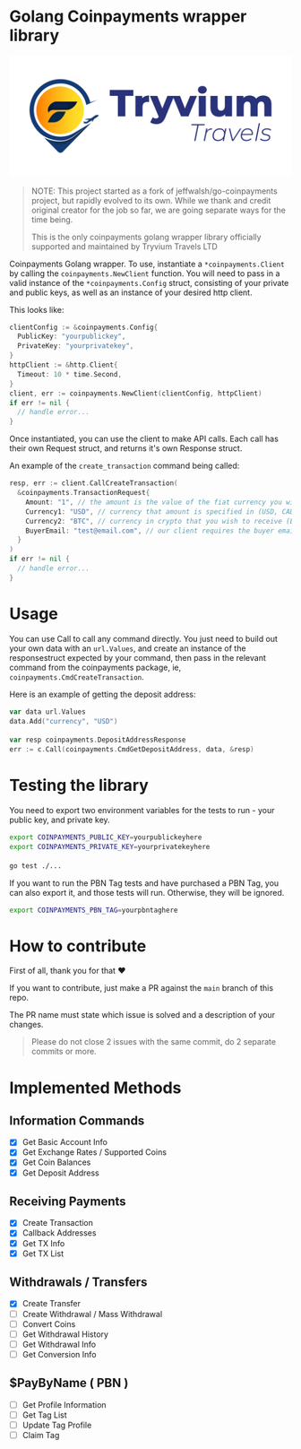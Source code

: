 # Golang Coinpayments wrapper library

![Tryvium Travels LTD logo](assets/tryvium-logo.png)

> NOTE: This project started as a fork of jeffwalsh/go-coinpayments project, but rapidly evolved to its own. While we thank and credit original creator for the job so far, we are going separate ways for the time being.
>
> This is the only coinpayments golang wrapper library officially supported and maintained by Tryvium Travels LTD

Coinpayments Golang wrapper. To use, instantiate a `*coinpayments.Client` by calling the `coinpayments.NewClient` function. You will need to pass in a valid instance of
the `*coinpayments.Config` struct, consisting of your private and public keys, as well as an instance of your desired http client.  
  
This looks like:
``` go
clientConfig := &coinpayments.Config{
  PublicKey: "yourpublickey",
  PrivateKey: "yourprivatekey",
}
httpClient := &http.Client{
  Timeout: 10 * time.Second,
}
client, err := coinpayments.NewClient(clientConfig, httpClient)
if err != nil {
  // handle error...
}
```
  
Once instantiated, you can use the client to make API calls. Each call has their own Request struct, and returns it's own Response struct.

An example of the `create_transaction` command being called:
``` go
resp, err := client.CallCreateTransaction(
  &coinpayments.TransactionRequest{
    Amount: "1", // the amount is the value of the fiat currency you wish to receive
    Currency1: "USD", // currency that amount is specified in (USD, CAD, JPY, etc)
    Currency2: "BTC", // currency in crypto that you wish to receive (BTC, ETC, LTC, etc)
    BuyerEmail: "test@email.com", // our client requires the buyer email address
  }
)
if err != nil {
  // handle error...
}
```

# Usage 

You can use Call to call any command directly.
You just need to build out your own data with an `url.Values`, and create an instance of the responsestruct expected by your command, then pass in the relevant
command from the coinpayments package, ie, `coinpayments.CmdCreateTransaction`.

Here is an example of getting the deposit address:  

``` go
var data url.Values
data.Add("currency", "USD")

var resp coinpayments.DepositAddressResponse
err := c.Call(coinpayments.CmdGetDepositAddress, data, &resp)
```

# Testing the library

You need to export two environment variables for the tests to run - your public key, and private key.  
``` bash
export COINPAYMENTS_PUBLIC_KEY=yourpublickeyhere
export COINPAYMENTS_PRIVATE_KEY=yourprivatekeyhere

go test ./...
```

If you want to run the PBN Tag tests and have purchased a PBN Tag, you can also export it, and those tests will run. Otherwise, they will be ignored.

``` bash
export COINPAYMENTS_PBN_TAG=yourpbntaghere
```

# How to contribute

First of all, thank you for that ❤️

If you want to contribute, just make a PR against the `main` branch of this repo.

The PR name must state which issue is solved and a description of your changes.

> Please do not close 2 issues with the same commit, do 2 separate commits or more.

# Implemented Methods

## Information Commands
- [x] Get Basic Account Info
- [x] Get Exchange Rates / Supported Coins
- [x] Get Coin Balances
- [x] Get Deposit Address

## Receiving Payments
- [x] Create Transaction
- [x] Callback Addresses
- [x] Get TX Info
- [x] Get TX List

## Withdrawals / Transfers
- [x] Create Transfer
- [ ] Create Withdrawal / Mass Withdrawal
- [ ] Convert Coins
- [ ] Get Withdrawal History
- [ ] Get Withdrawal Info
- [ ] Get Conversion Info

## $PayByName ( PBN )
- [ ] Get Profile Information
- [ ] Get Tag List
- [ ] Update Tag Profile
- [ ] Claim Tag
